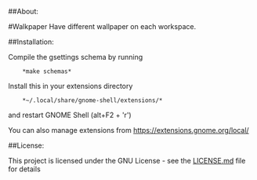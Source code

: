 ##About:

#Walkpaper
Have different wallpaper on each workspace.

##Installation:

Compile the gsettings schema by running
```
    *make schemas*
```
Install this in your extensions directory
```
    *~/.local/share/gnome-shell/extensions/*
```
 and restart GNOME Shell (alt+F2 + 'r')

You can also manage extensions from https://extensions.gnome.org/local/

##License:

This project is licensed under the GNU License - see the [LICENSE.md](LICENSE.md) file for details
